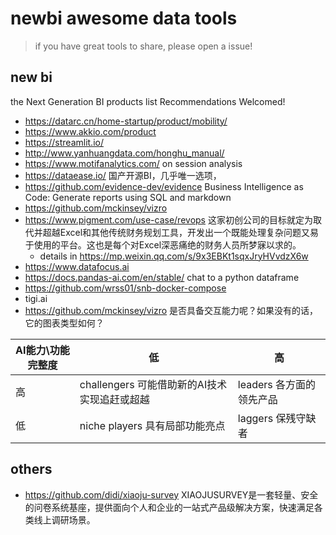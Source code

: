 # newbi awesome data tools
> if you have great tools to share, please open a issue!

## new bi
the Next Generation BI products list
Recommendations Welcomed!

- https://datarc.cn/home-startup/product/mobility/
- https://www.akkio.com/product
- https://streamlit.io/
- http://www.yanhuangdata.com/honghu_manual/ 
- https://www.motifanalytics.com/ on session analysis
- https://dataease.io/ 国产开源BI，几乎唯一选项，
- https://github.com/evidence-dev/evidence Business Intelligence as Code: Generate reports using SQL and markdown
- https://github.com/mckinsey/vizro
- https://www.pigment.com/use-case/revops 这家初创公司的目标就定为取代并超越Excel和其他传统财务规划工具，开发出一个既能处理复杂问题又易于使用的平台。这也是每个对Excel深恶痛绝的财务人员所梦寐以求的。
  - details in https://mp.weixin.qq.com/s/9x3EBKt1sqxJryHVvdzX6w
- https://www.datafocus.ai
- https://docs.pandas-ai.com/en/stable/ chat to a python dataframe 
- https://github.com/wrss01/snb-docker-compose
- tigi.ai
- https://github.com/mckinsey/vizro 是否具备交互能力呢？如果没有的话，它的图表类型如何？


| AI能力\功能完整度| 低 | 高 |
| --- | --- | --- |
| 高 | challengers 可能借助新的AI技术实现追赶或超越 | leaders 各方面的领先产品 | 
| 低 | niche players 具有局部功能亮点 | laggers 保残守缺者 |


## others
- https://github.com/didi/xiaoju-survey XIAOJUSURVEY是一套轻量、安全的问卷系统基座，提供面向个人和企业的一站式产品级解决方案，快速满足各类线上调研场景。

